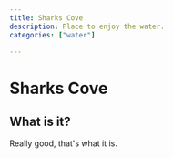 ```yaml
---
title: Sharks Cove
description: Place to enjoy the water.
categories: ["water"]

---
```


# Sharks Cove

## What is it?

Really good, that's what it is.